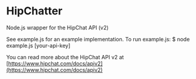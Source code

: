 HipChatter
=============

Node.js wrapper for the HipChat API (v2)

See example.js for an example implementation. To run example.js:
    $ node example.js [your-api-key]

You can read more about the HipChat API v2 at [https://www.hipchat.com/docs/apiv2](https://www.hipchat.com/docs/apiv2)
